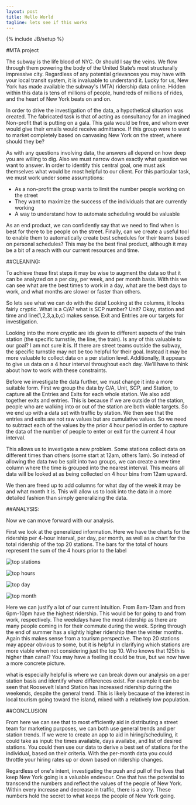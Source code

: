 ```yaml
---
layout: post
title: Hello World
tagline: lets see if this works
---
```

{% include JB/setup %}

#MTA project

The subway is the life blood of NYC. Or should I say the veins. We flow through them powering the body of the United State’s most structurally impressive city. Regardless of any potential grievances you may have with your local transit system, it is invaluable to understand it. Lucky for us, New York has made available the subway's (MTA) ridership data online. Hidden within this data is tens of millions of people, hundreds of millions of rides, and the heart of New York beats on and on.

In order to drive the investigation of the data, a hypothetical situation was created. The fabricated task is that of acting as consultancy for an imagined Non-profit that is putting on a gala. This gala would be free, and whom ever would give their emails would receive admittance. If this group were to want to market completely based on canvasing New York on the street, where should they be? 

As with any questions involving data, the answers all depend on how deep you are willing to dig. Also we must narrow down exactly what question we want to answer. In order to identify this central goal, one must ask themselves what would be most helpful to our client. For this particular task, we must work under some assumptions: 

* As a non-profit the group wants to limit the number people working on the street
* They want to maximize the success of the individuals that are currently working
* A way to understand how to automate scheduling would be valuable 

As an end product, we can confidently say that we need to find when is best for there to be people on the street. Finally, can we create a useful tool to enable them to automatically create best schedules for their teams based on personal schedules? This may be the best final product, although  it may be a bit of a reach with our current resources and time. 

##CLEANING: 

To achieve these first steps it may be wise to augment the data so that it can be analyzed on a per day, per week, and per month basis. With this we can see what are the best times to work in a day, what are the best days to work, and what months are slower or faster than others. 

So lets see what we can do with the data! Looking at the columns, it looks fairly cryptic. What is a C/A? what is SCP number? Unit? Okay, station and time and line(1,2,3,a,b,c) makes sense. Exit and Entries are our targets for investigation. 

Looking into the more cryptic are ids given to different aspects of the train station (the specific turnstile, the line, the train). Is any of this valuable to our goal? I am not sure it is. If there are street teams outside the subway, the specific turnstile may not be too helpful for their goal. Instead it may be more valuable to collect data on a per station level. Additionally, It appears to give us data on a 4 hour interval throughout each day. We’ll have to think about how to work with these constraints. 

Before we investigate the data further, we must change it into a more suitable form. First we group the data by C/A, Unit, SCP, and Station, to capture all the Entries and Exits for each whole station. We also add together exits and entries. This is because if we are outside of the station, people who are walking into or out of the station are both viable targets. So we end up with a data set with traffic by station. We then see that the entries and exits are not raw values but are cumulative values. So we need to subtract each of the values by the prior 4 hour period in order to capture the data of the number of people to enter or exit for the current 4 hour interval. 

This allows us to investigate a new problem. Some stations collect data on different times than others (some start at 12am, others 1am). So instead of allowing the data two be split into two groups, we can create a new time column where the time is grouped into the nearest interval. This means all data will be looked at as being collected on 4 hour bins from 12am upward. 

We then are freed up to add columns for what day of the week it may be and what month it is. This will allow us to look into the data in a more detailed fashion than simply generalizing the data. 

##ANALYSIS:

Now we can move forward with our analysis. 

First we look at the generalized information. Here we have the charts for the ridership per 4-hour interval, per day, per month, as well as a chart for the total ridership of the top 20 stations. The bars for the total of hours represent the sum of the 4 hours prior to the label

![top stations](/assets/images/top_stations.png)

![top hours](/assets/images/top_hours.png)

![top day](/assets/images/top_days.png)

![top month](/assets/images//top_months.png)

Here we can justify a lot of our current intuition. From 8am-12am and from 6pm-10pm have the highest ridership. This would be for going to and from work, respectively. The weekdays have the most ridership as there are many people coming in for their commute during the week. Spring through the end of summer has a slightly higher ridership then the winter months. Again this makes sense from a tourism perspective. The top 20 stations may appear obvious to some, but it is helpful in clarifying which stations are more viable when not considering just the top 10. Who knows that 125th is higher than canal? You may have a feeling it could be true, but we now have a more concrete picture. 

what is especially helpful is where we can break down our analysis on a per station basis and identify where differences exist. For example it can be seen that Roosevelt Island Station has increased ridership during the weekends, despite the general trend. This is likely because of the interest in local tourism going toward the island, mixed with a relatively low population. 

##CONCLUSION

From here we can see that to most efficiently aid in distributing a street team for marketing purposes, we can both use general trends and per station trends. If we were to create an app to aid in hiring/scheduling, it could take as input: the times available, days availabe, and list of desired stations. You could then use our data to derive a best set of stations for the individual, based on their criteria. With the per-month data you could throttle your hiring rates up or down based on ridership changes. 

Regardless of one's intent, investigating the push and pull of the lives that keep New York going is a valuable endevour. One that has the potential to transcend the numbers and reflect the values of the people of New York. Within every increase and decrease in traffic, there is a story. These numbers hold the secret to what keeps the people of New York going. 

